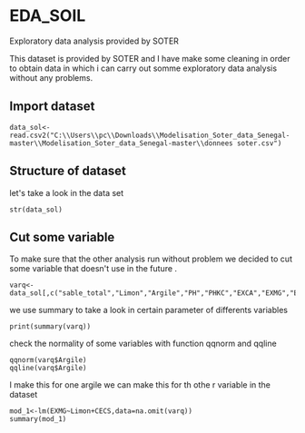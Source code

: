 # EDA_SOIL
Exploratory data analysis provided by SOTER

This dataset is provided by SOTER and I have make some cleaning in order to obtain data in which i can carry out somme exploratory data analysis without any problems.

## Import dataset
```{r,data_sol,cache=TRUE}
data_sol<-read.csv2("C:\\Users\\pc\\Downloads\\Modelisation_Soter_data_Senegal-master\\Modelisation_Soter_data_Senegal-master\\donnees soter.csv")

```
## Structure of dataset
let's take a look in the data set
```{r,eval=TRUE}
str(data_sol)
```
## Cut some variable
To make sure that the other analysis run without problem we decided to cut some variable that doesn't use in the future .
```{r}
varq<-data_sol[,c("sable_total","Limon","Argile","PH","PHKC","EXCA","EXMG","EXNA","epais_hor","total_carbone","CECS")]
```
we use summary to take a look in certain parameter of differents variables 
```{r,echo=TRUE}
print(summary(varq))
```
check the normality of some variables with function qqnorm and qqline
```{r}
qqnorm(varq$Argile)
qqline(varq$Argile)
```
I make this for one argile we can make this for th othe r variable in the dataset
```{r}
mod_1<-lm(EXMG~Limon+CECS,data=na.omit(varq))
summary(mod_1)
```



